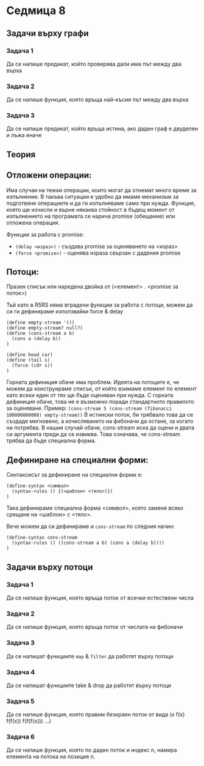 Седмица 8
========

Задачи върху графи
--------

### Задача 1
Да се напише предикат, който проверява дали има път между два върха

### Задача 2
Да се напише функция, която връща най-късия път между два върха

### Задача 3
Да се напише предикат, който връща истина, ако даден граф е двуделен и лъжа иначе

Теория
------

## Отложени операции:
Има случаи на тежки операции, които могат да отнемат много време за изпълнение. В такъва ситуации е удобно да имаме механизъм за подготвяне операциите и да ги изпълняваме само при нужда. Функция, която ще изчисли и върне някаква стойност в бъдещ момент
от изпълнението на програмата се нарича promise (обещание) или отложена операция. 

Функции за работа с promise:
- `(delay <израз>)` - създава promise за оценяването на <израз>
- `(force <promise>)` - оценява израза свързан с дадения promise



## Потоци: 
Празен списък или наредена двойка от (<елемент> . <promise за поток>)

Тъй като в R5RS няма вградени функции за работа с потоци, можем да си ги дефинираме използвайки force & delay

```Racket
(define empty-stream '())
(define empty-stream? null?)
(define (cons-stream a b) 
  (cons a (delay b))
)

(define head car)
(define (tail s) 
  (force (cdr s))
)
```

Горната дефиниция обаче има проблем. Идеята на потоците е, че можем да конструираме списък, от който взимаме елемент по елемент като всеки един от тях ще бъде оценяван при нужда. С горната дефиниция обаче, това не е възможно поради стандартното правилото за оценяване. 
Пример:
`(cons-stream 5 (cons-stream (fibonacci 100000000000) empty-stream))`
В истински поток, би трябвало това да се създаде мигновено, а изчисляването на фибоначи да остане, за когато ни потрябва. В нашия случай обаче, cons-stream иска да оцени и двата си аргумента преди да се извиква. Това означава, че cons-stream трябва да бъде специална форма.


## Дефиниране на специални форми:

Синтаксисът за дефиниране на специални форми е:
```Racket
(define-syntax <символ>
  (syntax-rules () {(<шаблон> <тяло>)})
)
```

Така дефинираме специална форма <символ>, която заменя всяко срещане на <шаблон> с <тяло>.

Вече можем да си дефинираме и `cons-stream` по следния начин:
```Racket
(define-syntax cons-stream
  (syntax-rules () ((cons-stream a b) (cons a (delay b))))
)
```

Задачи върху потоци
-------

### Задача 1
Да се напише функция, която връща поток от всички естествени числа

### Задача 2
Да се напише функция, която връща поток от числата на фибоначи

### Задача 3
Да се напишат функциите `map` & `filter` да работят върху потоци

### Задача 4
Да се напишат функциите take & drop да работят върху потоци

### Задача 5
Да се напише функция, която правим безкраен поток от вида (x f(x) f(f(x)) f(f(f(x))) ...)

### Задача 6
Да се напише функция, която по даден поток и индекс n, намира елемента на потока на позиция n.
